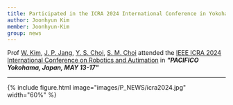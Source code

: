 ```yaml
---
title: Participated in the ICRA 2024 International Conference in Yokohama
author: Joonhyun Kim
member: Joonhyun-Kim
group: news
---
```


Prof [W. Kim](/members/Wansoo-Kim.html), [J. P. Jang](/members/Jaepil-Jang.html), [Y. S. Choi](/members/Yusin-Choi.html), [S. M. Choi](/members/Seungmin-Choi.html) attended the [IEEE ICRA 2024 International Conference on Robotics and Autimation](https://2024.ieee-icra.org/) in **_"PACIFICO Yokohama, Japan, MAY 13-17"_**




***

{%
  include figure.html
  image="images/P_NEWS/icra2024.jpg"
  width="60%"
%}
